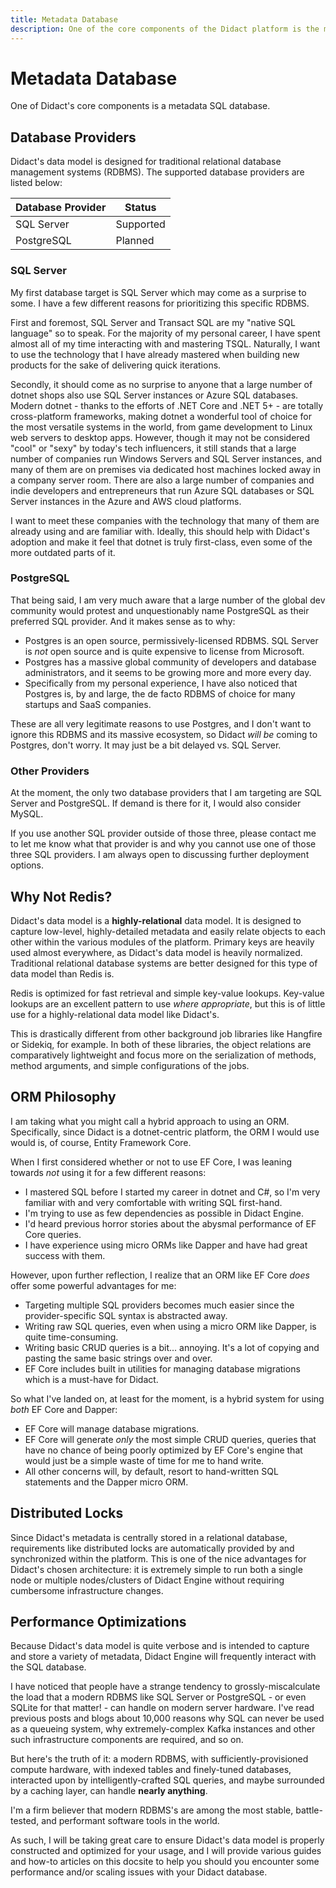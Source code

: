 ```yaml
---
title: Metadata Database
description: One of the core components of the Didact platform is the metadata database. We discuss the supported SQL providers and database architecture.
---
```


# Metadata Database

One of Didact's core components is a metadata SQL database.

## Database Providers

Didact's data model is designed for traditional relational database management systems (RDBMS). The supported database providers are listed below:

| Database Provider | Status |
| --- | --- |
| SQL Server | Supported |
| PostgreSQL | Planned |

### SQL Server

My first database target is SQL Server which may come as a surprise to some. I have a few different reasons for prioritizing this specific RDBMS.

First and foremost, SQL Server and Transact SQL are my "native SQL language" so to speak. For the majority of my personal career, I have spent almost all of my time interacting with and mastering TSQL. Naturally, I want to use the technology that I have already mastered when building new products for the sake of delivering quick iterations.

Secondly, it should come as no surprise to anyone that a large number of dotnet shops also use SQL Server instances or Azure SQL databases. Modern dotnet - thanks to the efforts of .NET Core and .NET 5+ - are totally cross-platform frameworks, making dotnet a wonderful tool of choice for the most versatile systems in the world, from game development to Linux web servers to desktop apps. However, though it may not be considered "cool" or "sexy" by today's tech influencers, it still stands that a large number of companies run Windows Servers and SQL Server instances, and many of them are on premises via dedicated host machines locked away in a company server room. There are also a large number of companies and indie developers and entrepreneurs that run Azure SQL databases or SQL Server instances in the Azure and AWS cloud platforms.

I want to meet these companies with the technology that many of them are already using and are familiar with. Ideally, this should help with Didact's adoption and make it feel that dotnet is truly first-class, even some of the more outdated parts of it.

### PostgreSQL

That being said, I am very much aware that a large number of the global dev community would protest and unquestionably name PostgreSQL as their preferred SQL provider. And it makes sense as to why:

* Postgres is an open source, permissively-licensed RDBMS. SQL Server is *not* open source and is quite expensive to license from Microsoft.
* Postgres has a massive global community of developers and database administrators, and it seems to be growing more and more every day.
* Specifically from my personal experience, I have also noticed that Postgres is, by and large, the de facto RDBMS of choice for many startups and SaaS companies.

These are all very legitimate reasons to use Postgres, and I don't want to ignore this RDBMS and its massive ecosystem, so Didact *will be* coming to Postgres, don't worry. It may just be a bit delayed vs. SQL Server.

### Other Providers

At the moment, the only two database providers that I am targeting are SQL Server and PostgreSQL. If demand is there for it, I would also consider MySQL.

If you use another SQL provider outside of those three, please contact me to let me know what that provider is and why you cannot use one of those three SQL providers. I am always open to discussing further deployment options.

## Why Not Redis?

Didact's data model is a **highly-relational** data model. It is designed to capture low-level, highly-detailed metadata and easily relate objects to each other within the various modules of the platform. Primary keys are heavily used almost everywhere, as Didact's data model is heavily normalized. Traditional relational database systems are better designed for this type of data model than Redis is.

Redis is optimized for fast retrieval and simple key-value lookups. Key-value lookups are an excellent pattern to use *where appropriate*, but this is of little use for a highly-relational data model like Didact's.

This is drastically different from other background job libraries like Hangfire or Sidekiq, for example. In both of these libraries, the object relations are comparatively lightweight and focus more on the serialization of methods, method arguments, and simple configurations of the jobs.

## ORM Philosophy

I am taking what you might call a hybrid approach to using an ORM. Specifically, since Didact is a dotnet-centric platform, the ORM I would use would is, of course, Entity Framework Core.

When I first considered whether or not to use EF Core, I was leaning towards *not* using it for a few different reasons:

* I mastered SQL before I started my career in dotnet and C#, so I'm very familiar with and very comfortable with writing SQL first-hand.
* I'm trying to use as few dependencies as possible in Didact Engine.
* I'd heard previous horror stories about the abysmal performance of EF Core queries.
* I have experience using micro ORMs like Dapper and have had great success with them.

However, upon further reflection, I realize that an ORM like EF Core *does* offer some powerful advantages for me:

* Targeting multiple SQL providers becomes much easier since the provider-specific SQL syntax is abstracted away.
* Writing raw SQL queries, even when using a micro ORM like Dapper, is quite time-consuming.
* Writing basic CRUD queries is a bit... annoying. It's a lot of copying and pasting the same basic strings over and over.
* EF Core includes built in utilities for managing database migrations which is a must-have for Didact.

So what I've landed on, at least for the moment, is a hybrid system for using *both* EF Core and Dapper:

* EF Core will manage database migrations.
* EF Core will generate *only* the most simple CRUD queries, queries that have no chance of being poorly optimized by EF Core's engine that would just be a simple waste of time for me to hand write.
* All other concerns will, by default, resort to hand-written SQL statements and the Dapper micro ORM.

## Distributed Locks

Since Didact's metadata is centrally stored in a relational database, requirements like distributed locks are automatically provided by and synchronized within the platform. This is one of the nice advantages for Didact's chosen architecture: it is extremely simple to run both a single node or multiple nodes/clusters of Didact Engine without requiring cumbersome infrastructure changes.

## Performance Optimizations

Because Didact's data model is quite verbose and is intended to capture and store a variety of metadata, Didact Engine will frequently interact with the SQL database.

I have noticed that people have a strange tendency to grossly-miscalculate the load that a modern RDBMS like SQL Server or PostgreSQL - or even SQLite for that matter! - can handle on modern server hardware. I've read previous posts and blogs about 10,000 reasons why SQL can never be used as a queueing system, why extremely-complex Kafka instances and other such infrastructure components are required, and so on.

But here's the truth of it: a modern RDBMS, with sufficiently-provisioned compute hardware, with indexed tables and finely-tuned databases, interacted upon by intelligently-crafted SQL queries, and maybe surrounded by a caching layer, can handle **nearly anything**.

I'm a firm believer that modern RDBMS's are among the most stable, battle-tested, and performant software tools in the world.

As such, I will be taking great care to ensure Didact's data model is properly constructed and optimized for your usage, and I will provide various guides and how-to articles on this docsite to help you should you encounter some performance and/or scaling issues with your Didact database.
